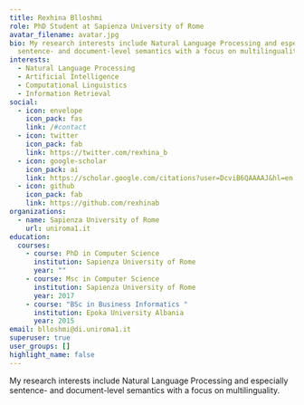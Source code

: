 ```yaml
---
title: Rexhina Blloshmi
role: PhD Student at Sapienza University of Rome
avatar_filename: avatar.jpg
bio: My research interests include Natural Language Processing and especially
  sentence- and document-level semantics with a focus on multilinguality.
interests:
  - Natural Language Processing
  - Artificial Intelligence
  - Computational Linguistics
  - Information Retrieval
social:
  - icon: envelope
    icon_pack: fas
    link: /#contact
  - icon: twitter
    icon_pack: fab
    link: https://twitter.com/rexhina_b
  - icon: google-scholar
    icon_pack: ai
    link: https://scholar.google.com/citations?user=DcviB6QAAAAJ&hl=en
  - icon: github
    icon_pack: fab
    link: https://github.com/rexhinab
organizations:
  - name: Sapienza University of Rome
    url: uniroma1.it
education:
  courses:
    - course: PhD in Computer Science
      institution: Sapienza University of Rome
      year: ""
    - course: Msc in Computer Science
      institution: Sapienza University of Rome
      year: 2017
    - course: "BSc in Business Informatics "
      institution: Epoka University Albania
      year: 2015
email: blloshmi@di.uniroma1.it
superuser: true
user_groups: []
highlight_name: false
---
```

My research interests include Natural Language Processing and especially sentence- and document-level semantics with a focus on multilinguality.
